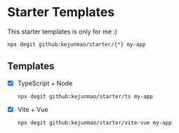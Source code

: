 # Starter Templates

This starter templates is only for me :)

```bash
npx degit github:kejunmao/starter/{*} my-app
```

## Templates

- [x] TypeScript + Node
  ```
  npx degit github:kejunmao/starter/ts my-app
  ```
- [x] Vite + Vue
  ```
  npx degit github:kejunmao/starter/vite-vue my-app
  ```

